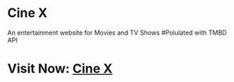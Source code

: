 # Cine X

An entertainment website for Movies and TV Shows
#Polulated with TMBD API

# Visit Now: [Cine X](https://cinx.vercel.app/)
